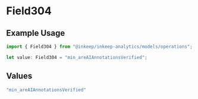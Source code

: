 # Field304

## Example Usage

```typescript
import { Field304 } from "@inkeep/inkeep-analytics/models/operations";

let value: Field304 = "min_areAIAnnotationsVerified";
```

## Values

```typescript
"min_areAIAnnotationsVerified"
```